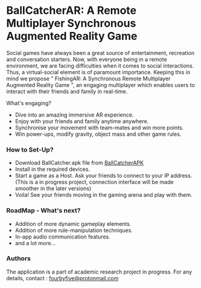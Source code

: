 # BallCatcherAR: A Remote Multiplayer Synchronous Augmented Reality Game 

Social games have always been a great source of entertainment, recreation and conversation starters. Now, with everyone being in a remote environment, we are facing difficulties when it comes to social interactions. Thus, a virtual-social element is of paramount importance. Keeping this in mind we propose " FishingAR: A Synchronous Remote Multiplayer Augmented Reality Game ", an engaging multiplayer which enables users to interact with their friends and family in real-time.

What's engaging?
  - Dive into an amazing immersive AR experience.
  - Enjoy with your friends and family anytime anywhere.
  - Synchronise your movement with team-mates and win more points.
  - Win power-ups, modify gravity, object mass and other game rules.

### How to Set-Up?

- Download BallCatcher.apk file from [BallCatcherAPK](https://drive.google.com/file/d/15Ey1vdWoaJt-mokmaaax7-vixqFlMJsE/view?usp=sharing)
- Install in the required devices.
- Start a game as a Host. Ask your friends to connect to your IP address. (This is a in progress project, connection interface will be made smoother in the later versions)
- Voila! See your friends moving in the gaming arena and play with them.

### RoadMap - What's next?

- Addition of more dynamic gameplay elements.
- Addition of more rule-manipulation techniques.
- In-app audio communication features.
- and a lot more...

### Authors 
The application is a part of academic research project in progress.
For any details, contact : fourbyfive@protonmail.com
